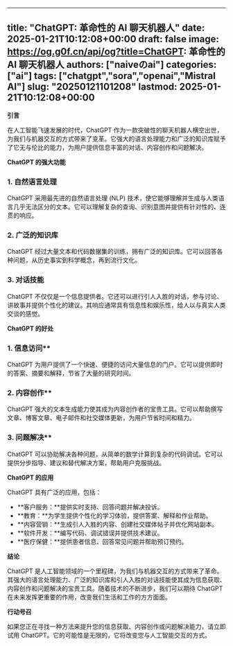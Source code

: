 
---
title: "ChatGPT: 革命性的 AI 聊天机器人"
date: 2025-01-21T10:12:08+00:00
draft: false
image: https://og.g0f.cn/api/og?title=ChatGPT: 革命性的 AI 聊天机器人
authors: ["naiveのai"]
categories: ["ai"]
tags: ["chatgpt","sora","openai","Mistral AI"]
slug: "20250121101208"
lastmod: 2025-01-21T10:12:08+00:00
---
**引言**

在人工智能飞速发展的时代，ChatGPT 作为一款突破性的聊天机器人横空出世，为我们与机器交互的方式带来了变革。它强大的语言处理能力和广泛的知识库赋予了它无与伦比的能力，为用户提供信息丰富的对话、内容创作和问题解决。

**ChatGPT 的强大功能**

### 1. 自然语言处理

ChatGPT 采用最先进的自然语言处理 (NLP) 技术，使它能够理解并生成与人类语言几乎无法区分的文本。它可以理解复杂的查询、识别意图并提供有针对性的、连贯的响应。

### 2. 广泛的知识库

ChatGPT 经过大量文本和代码数据集的训练，拥有广泛的知识库。它可以回答各种问题，从历史事实到科学概念，再到流行文化。

### 3. 对话技能

ChatGPT 不仅仅是一个信息提供者。它还可以进行引人入胜的对话，参与讨论、讲故事并提供个性化的建议。其响应通常具有信息性和娱乐性，给人以与真实人类交谈的感觉。

**ChatGPT 的好处**

### 1. 信息访问**

ChatGPT 为用户提供了一个快速、便捷的访问大量信息的门户。它可以提供即时的答案、摘要和解释，节省了大量的研究时间。

### 2. 内容创作**

ChatGPT 强大的文本生成能力使其成为内容创作者的宝贵工具。它可以帮助撰写文章、博客文章、电子邮件和社交媒体更新，为用户节省时间和精力。

### 3. 问题解决**

ChatGPT 可以协助解决各种问题，从简单的数学计算到复杂的代码调试。它可以提供分步指导、建议和替代解决方案，帮助用户克服挑战。

**ChatGPT 的应用**

ChatGPT 具有广泛的应用，包括：

- **客户服务：**提供实时支持、回答问题并解决投诉。
- **教育：**为学生提供个性化的学习体验，提供答案、解释和作业帮助。
- **内容营销：**生成引人入胜的内容、创建社交媒体帖子并优化网站副本。
- **软件开发：**编写代码、调试错误并提供技术建议。
- **医疗保健：**提供患者信息、回答常见问题并帮助预订预约。

**结论**

ChatGPT 是人工智能领域的一个里程碑，为我们与机器交互的方式带来了革命。其强大的语言处理能力、广泛的知识库和引人入胜的对话技能使其成为信息获取、内容创作和问题解决的宝贵工具。随着技术的不断进步，我们可以期待 ChatGPT 在未来发挥更重要的作用，改变我们生活和工作的方方面面。

**行动号召**

如果您正在寻找一种方法来提升您的信息获取、内容创作或问题解决能力，请立即试用 ChatGPT。它的可能性是无限的，它将改变您与人工智能交互的方式。
